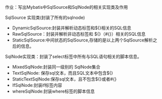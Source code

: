 作业：写出Mybatis中SqlSource和SqlNode的相关实现类及作用

SqlSource 实现类(封装了所有的sqlnode)

- DynamicSqlSource:封装并解析动态标签和${}相关的SQL信息
- RawSqlSource：封装并解析非动态标签和 ${}（#{}）相关的SQL信息
- StaticSqlSource:中间状态的SqlSource,存储的是以上两个SqlSource解析之后的信息。

SqlNode实现类：封装了select标签中所有与SQL语句相关的脚本信息。

- MixedSqlNode:封装同一级别的 SqlNode集合
- TextSqlNode: 保存sql文本，而且SQL文本中包含${}
- StaticTextSqlNode:保存sql文本，且不包含${}或者#{}
- IfSqlNode:封装if标签内容
- whereSqlNode:封装where标签的脚本信息